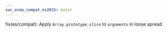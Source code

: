 ```yaml
---
swc_ecma_compat_es2015: major
---
```


fix(es/compat): Apply `Array.prototype.slice` to `arguments` in loose spread
